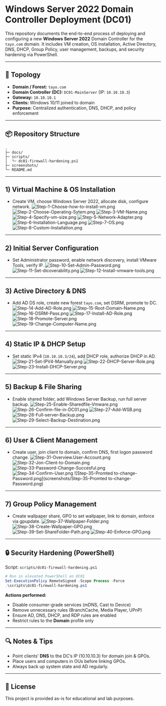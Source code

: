 
# Windows Server 2022 Domain Controller Deployment (DC01)

This repository documents the end-to-end process of deploying and configuring a new **Windows Server 2022** Domain Controller for the `tayo.com` domain. It includes VM creation, OS installation, Active Directory, DNS, DHCP, Group Policy, user management, backups, and security hardening via PowerShell.

---

## 🧱 Topology
- **Domain / Forest:** `tayo.com`
- **Domain Controller (DC):** `DC01-MainServer` (IP: `10.10.10.3`)
- **Gateway:** `10.10.10.1`
- **Clients:** Windows 10/11 joined to domain
- **Purpose:** Centralized authentication, DNS, DHCP, and policy enforcement

---

## 📦 Repository Structure
```
.
├─ docs/            
├─ scripts/
│  └─ dc01-firewall-hardening.ps1
├─ screenshots/
└─ README.md
```

---

## 1) Virtual Machine & OS Installation
- Create VM, choose Windows Server 2022, allocate disk, configure network.
![Step-1-Choose-how-to-install-vm.png](screenshots/Step-1-Choose-how-to-install-vm.png)
![Step-2-Choose-Operating-Sytem.png](screenshots/Step-2-Choose-Operating-Sytem.png)
![Step-3-VM-Name.png](screenshots/Step-3-VM-Name.png)
![Step-4-Specify-vm-size.png](screenshots/Step-4-Specify-vm-size.png)
![Step-5-Network-Adapter.png](screenshots/Step-5-Network-Adapter.png)
![Step-6-Installation-Language.png](screenshots/Step-6-Installation-Language.png)
![Step-7-OS.png](screenshots/Step-7-OS.png)
![Step-8-Custom-Installation.png](screenshots/Step-8-Custom-Installation.png)

---

## 2) Initial Server Configuration
- Set Administrator password, enable network discovery, install VMware Tools, verify IP.
![Step-10-Set-Admin-Password.png](screenshots/Step-10-Set-Admin-Password.png)
![Step-11-Set-dicoverability.png](screenshots/Step-11-Set-dicoverability.png)
![Step-12-Install-vmware-tools.png](screenshots/Step-12-Install-vmware-tools.png)

---

## 3) Active Directory & DNS
- Add AD DS role, create new forest `tayo.com`, set DSRM, promote to DC.
![Step-14-Add-AD-Role.png](screenshots/Step-14-Add-AD-Role.png)
![Step-15-Root-Domain-Name.png](screenshots/Step-15-Root-Domain-Name.png)
![Step-16-DSRM-Pass.png](screenshots/Step-16-DSRM-Pass.png)
![Step-17-Install-AD-Role.png](screenshots/Step-17-Install-AD-Role.png)
![Step-18-Promote-Server.png](screenshots/Step-18-Promote-Server.png)
![Step-19-Change-Computer-Name.png](screenshots/Step-19-Change-Computer-Name.png)

---

## 4) Static IP & DHCP Setup
- Set static IPv4 (`10.10.10.3/24`), add DHCP role, authorize DHCP in AD.
![Step-21-Set-IPV4-Manually.png](screenshots/Step-21-Set-IPV4-Manually.png)
![Step-22-DHCP-Server-Role.png](screenshots/Step-22-DHCP-Server-Role.png)
![Step-23-Install-DHCP-Server.png](screenshots/Step-23-Install-DHCP-Server.png)

---

## 5) Backup & File Sharing
- Enable shared folder, add Windows Server Backup, run full server backup.
![Step-25-Enable-Sharedfile-Vmware.png](screenshots/Step-25-Enable-Sharedfile-Vmware.png)
![Step-26-Confirm-file-in-DC01.png](screenshots/Step-26-Confirm-file-in-DC01.png)
![Step-27-Add-WSB.png](screenshots/Step-27-Add-WSB.png)
![Step-28-Full-server-Backup.png](screenshots/Step-28-Full-server-Backup.png)
![Step-29-Select-Backup-Destination.png](screenshots/Step-29-Select-Backup-Destination.png)

---

## 6) User & Client Management
- Create user, join client to domain, confirm DNS, first logon password change.
![Step-31-Overview.User-Account.png](screenshots/Step-31-Overview.User-Account.png)
![Step-32-Jon-Client-to-Domain.png](screenshots/Step-32-Jon-Client-to-Domain.png)
![Step-33-Password-Change-Succesful.png](screenshots/Step-33-Password-Change-Succesful.png)
![Step-34-Confirm-User.png](screenshots/Step-34-Confirm-User.png)
![Step-35-Promted to-change-Password.png](screenshots/Step-35-Promted to-change-Password.png)

---

## 7) Group Policy Management
- Create wallpaper share, GPO to set wallpaper, link to domain, enforce via gpupdate.
![Step-37-Wallpaper-Folder.png](screenshots/Step-37-Wallpaper-Folder.png)
![Step-38-Create-Wallpaper-GPO.png](screenshots/Step-38-Create-Wallpaper-GPO.png)
![Step-39-Set-ShareFolder-Path.png](screenshots/Step-39-Set-ShareFolder-Path.png)
![Step-40-Enforce-GPO.png](screenshots/Step-40-Enforce-GPO.png)

---

## 🔒 Security Hardening (PowerShell)
Script: `scripts/dc01-firewall-hardening.ps1`

```powershell
# Run in elevated PowerShell on DC01
Set-ExecutionPolicy RemoteSigned -Scope Process -Force
.\scripts\dc01-firewall-hardening.ps1
```

**Actions performed:**
- Disable consumer-grade services (mDNS, Cast to Device)
- Remove unnecessary rules (BranchCache, Media Player, UPnP)
- Ensure AD, DNS, DHCP, and RDP rules are enabled
- Restrict rules to the **Domain** profile only

---

## 🔍 Notes & Tips
- Point clients’ **DNS** to the DC’s IP (10.10.10.3) for domain join & GPOs.
- Place users and computers in OUs before linking GPOs.
- Always back up system state and AD regularly.

---

## 📜 License
This project is provided as-is for educational and lab purposes.
